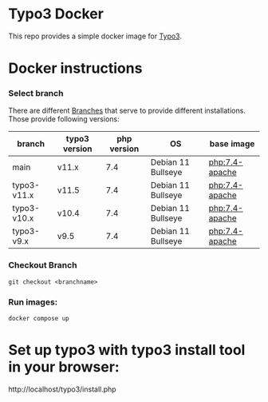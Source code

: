 # Typo3 Docker
This repo provides a simple docker image for [Typo3](https://typo3.org/).

# Docker instructions
### Select branch
There are different [Branches](https://github.com/csidirop/typo3-docker/branches) that serve to provide different installations. Those provide following versions:

| branch      	| typo3 version 	| php version 	| OS                 	| base image                                                                                                                           	|
|-------------	|---------------	|-------------	|--------------------	|--------------------------------------------------------------------------------------------------------------------------------------	|
| main        	| v11.x         	| 7.4         	| Debian 11 Bullseye 	| [php:7.4-apache](https://github.com/docker-library/php/blob/e4509d18e3cddd03e796dd6fd4fef88070ee5132/7.4/bullseye/apache/Dockerfile) 		|
| typo3-v11.x 	| v11.5         	| 7.4         	| Debian 11 Bullseye 	| [php:7.4-apache](https://github.com/docker-library/php/blob/e4509d18e3cddd03e796dd6fd4fef88070ee5132/7.4/bullseye/apache/Dockerfile) 		|
| typo3-v10.x 	| v10.4         	| 7.4         	| Debian 11 Bullseye 	| [php:7.4-apache](https://github.com/docker-library/php/blob/e4509d18e3cddd03e796dd6fd4fef88070ee5132/7.4/bullseye/apache/Dockerfile) 		|
| typo3-v9.x  	| v9.5          	| 7.4         	| Debian 11 Bullseye 	| [php:7.4-apache](https://github.com/docker-library/php/blob/e4509d18e3cddd03e796dd6fd4fef88070ee5132/7.4/bullseye/apache/Dockerfile) 		|

### Checkout Branch
    git checkout <branchname>

### Run images:
    docker compose up 

# Set up typo3 with typo3 install tool in your browser:
http://localhost/typo3/install.php